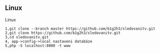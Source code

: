 

Linux
----------------
Linux

    1,git clone --branch master https://github.com/b1g2h3/sledovanitv.git
    2,git clone https://github.com/b1g2h3/sledovanitv.git
    3,cd sledovanitv.git
    4, app->config->local nastaveni databáze
    5,php -S localhost:8000 -t www
